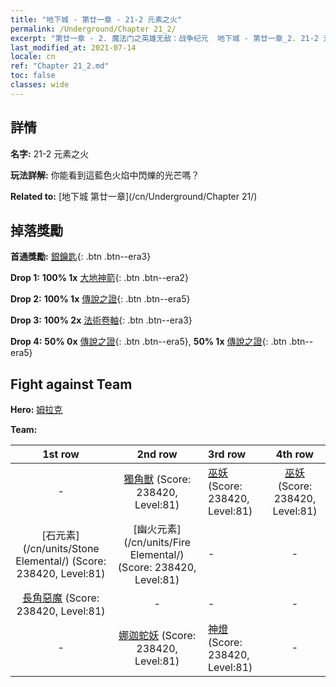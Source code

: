 ```yaml
---
title: "地下城 - 第廿一章 - 21-2 元素之火"
permalink: /Underground/Chapter 21_2/
excerpt: "第廿一章 - 2. 魔法门之英雄无敌：战争纪元  地下城 - 第廿一章_2. 21-2 元素之火"
last_modified_at: 2021-07-14
locale: cn
ref: "Chapter 21_2.md"
toc: false
classes: wide
---
```


## 詳情

 **名字:** 21-2 元素之火

 **玩法詳解:**       你能看到這藍色火焰中閃爍的光芒嗎？

 **Related to:** [地下城 第廿一章](/cn/Underground/Chapter 21/)

## 掉落獎勵

 **首通獎勵:** [銀鑰匙](/cn/Items/con_693/){: .btn .btn--era3}

 **Drop 1:** **100% 1x** [大地神箭](/cn/Items/her_464/){: .btn .btn--era2}

 **Drop 2:** **100% 1x** [傳說之證](/cn/Items/mat_81/){: .btn .btn--era5}

 **Drop 3:** **100% 2x** [法術卷軸](/cn/Items/con_694/){: .btn .btn--era3}

 **Drop 4:** **50% 0x** [傳說之證](/cn/Items/mat_74/){: .btn .btn--era5}, **50% 1x** [傳說之證](/cn/Items/mat_74/){: .btn .btn--era5}


## Fight against Team
 **Hero:** [姆拉克](/cn/heroes/Mullich/)

 **Team:**


  | 1st row | 2nd row | 3rd row | 4th row |
  |:----:|:----:|:----|:----:|
  | - | [獨角獸](/cn/units/Unicorn/) (Score: 238420, Level:81)  | [巫妖](/cn/units/Lich/) (Score: 238420, Level:81)  | [巫妖](/cn/units/Lich/) (Score: 238420, Level:81)  |
  | [石元素](/cn/units/Stone Elemental/) (Score: 238420, Level:81)  | [幽火元素](/cn/units/Fire Elemental/) (Score: 238420, Level:81)  | - | - |
  | [長角惡魔](/cn/units/Demon/) (Score: 238420, Level:81)  | - | - | - |
  | - | [娜迦蛇妖](/cn/units/Naga/) (Score: 238420, Level:81)  | [神燈](/cn/units/Genie/) (Score: 238420, Level:81)  | - |


